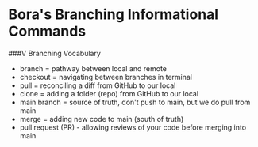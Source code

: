 # Bora's Branching Informational Commands

###V Branching Vocabulary
- branch = pathway between local and remote
- checkout = navigating between branches in terminal
- pull = reconciling a diff from GitHub to our local
- clone = adding a folder (repo) from GitHub to our local
- main branch = source of truth, don't push to main, but we do pull from main
- merge = adding new code to main (south of truth)
- pull request (PR) - allowing reviews of your code before merging into main